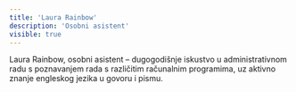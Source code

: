 ```yaml
---
title: 'Laura Rainbow'
description: 'Osobni asistent'
visible: true
---
```


Laura Rainbow, osobni asistent – dugogodišnje iskustvo u administrativnom radu s poznavanjem rada s različitim računalnim programima, uz aktivno znanje engleskog jezika u govoru i pismu.